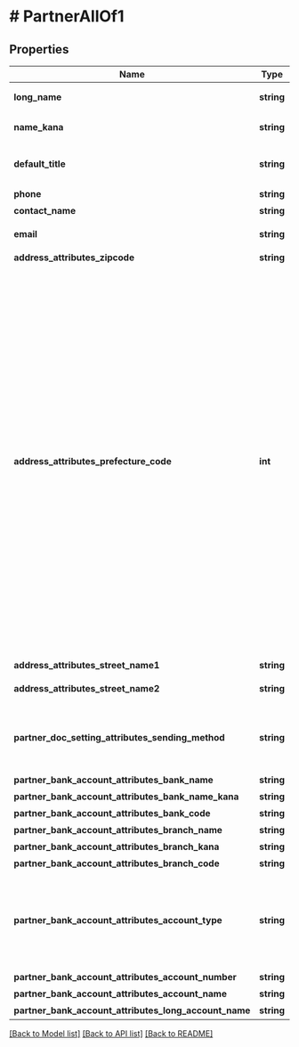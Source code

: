 # # PartnerAllOf1

## Properties

Name | Type | Description | Notes
------------ | ------------- | ------------- | -------------
**long_name** | **string** | 正式名称（255文字以内） | [optional] 
**name_kana** | **string** | カナ名称（255文字以内） | [optional] 
**default_title** | **string** | 敬称（御中、様、(空白)の3つから選択） | [optional] 
**phone** | **string** | 電話番号 | [optional] 
**contact_name** | **string** | 担当者 氏名 | [optional] 
**email** | **string** | 担当者 メールアドレス | [optional] 
**address_attributes_zipcode** | **string** | 郵便番号 | [optional] 
**address_attributes_prefecture_code** | **int** | 都道府県コード（0:北海道、1:青森、2:岩手、3:宮城、4:秋田、5:山形、6:福島、7:茨城、8:栃木、9:群馬、10:埼玉、11:千葉、12:東京、13:神奈川、14:新潟、15:富山、16:石川、17:福井、18:山梨、19:長野、20:岐阜、21:静岡、22:愛知、23:三重、24:滋賀、25:京都、26:大阪、27:兵庫、28:奈良、29:和歌山、30:鳥取、31:島根、32:岡山、33:広島、34:山口、35:徳島、36:香川、37:愛媛、38:高知、39:福岡、40:佐賀、41:長崎、42:熊本、43:大分、44:宮崎、45:鹿児島、46:沖縄 | [optional] 
**address_attributes_street_name1** | **string** | 市区町村・番地 | [optional] 
**address_attributes_street_name2** | **string** | 建物名・部屋番号など | [optional] 
**partner_doc_setting_attributes_sending_method** | **string** | 請求書送付方法(mail:メール、posting:郵送、mail_and_posting:メールと郵送) | [optional] 
**partner_bank_account_attributes_bank_name** | **string** | 銀行名 | [optional] 
**partner_bank_account_attributes_bank_name_kana** | **string** | 銀行名（カナ） | [optional] 
**partner_bank_account_attributes_bank_code** | **string** | 銀行番号 | [optional] 
**partner_bank_account_attributes_branch_name** | **string** | 支店名 | [optional] 
**partner_bank_account_attributes_branch_kana** | **string** | 支店名（カナ） | [optional] 
**partner_bank_account_attributes_branch_code** | **string** | 受取人名（カナ） | [optional] 
**partner_bank_account_attributes_account_type** | **string** | 口座種別(ordinary:普通、checking:当座、earmarked:納税準備預金、savings:貯蓄、other:その他) | [optional] 
**partner_bank_account_attributes_account_number** | **string** | 口座番号 | [optional] 
**partner_bank_account_attributes_account_name** | **string** | 受取人名（カナ） | [optional] 
**partner_bank_account_attributes_long_account_name** | **string** | 受取人名 | [optional] 

[[Back to Model list]](../../README.md#documentation-for-models) [[Back to API list]](../../README.md#documentation-for-api-endpoints) [[Back to README]](../../README.md)


